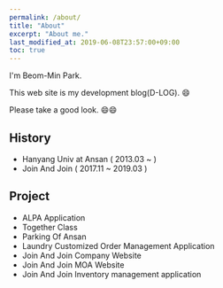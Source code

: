 ```yaml
---
permalink: /about/
title: "About"
excerpt: "About me."
last_modified_at: 2019-06-08T23:57:00+09:00
toc: true
---
```


I'm Beom-Min Park.

This web site is my development blog(D-LOG). :smile:

Please take a good look. :smile::smile:

## History
- Hanyang Univ at Ansan ( 2013.03 ~ )
- Join And Join ( 2017.11 ~ 2019.03 )

## Project
- ALPA Application
- Together Class
- Parking Of Ansan 
- Laundry Customized Order Management Application
- Join And Join Company Website
- Join And Join MOA Website
- Join And Join Inventory management application

